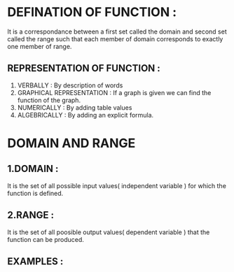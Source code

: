 # DEFINATION OF FUNCTION : 
It is a correspondance between a first set called the domain and second set called the range such that each member of domain corresponds to exactly one member of range.
## REPRESENTATION  OF FUNCTION :
1. VERBALLY : By description of words 
2. GRAPHICAL REPRESENTATION : If a graph is given we can find the function of the graph.
3. NUMERICALLY : By adding table values
4. ALGEBRICALLY : By adding an explicit formula.
# DOMAIN AND RANGE
## 1.DOMAIN :
It is the set of all possible input values( independent variable ) for which the function is defined.
## 2.RANGE :
It is the set of all poosible output values( dependent variable ) that the function can be produced.
## EXAMPLES :

